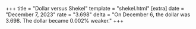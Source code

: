 +++
title = "Dollar versus Shekel"
template = "shekel.html"
[extra]
date = "December  7, 2023"
rate = "3.698"
delta = "On December  6, the dollar was 3.698. The dollar became 0.002% weaker."
+++
